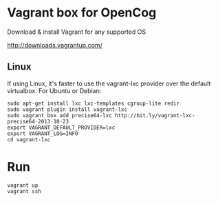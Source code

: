 # Vagrant box for OpenCog

Download & install Vagrant for any supported OS

http://downloads.vagrantup.com/

## Linux

If using Linux, it's faster to use the vagrant-lxc provider over the default virtualbox. For Ubuntu or Debian:

```
sudo apt-get install lxc lxc-templates cgroup-lite redir
sudo vagrant plugin install vagrant-lxc
sudo vagrant box add precise64-lxc http://bit.ly/vagrant-lxc-precise64-2013-10-23
export VAGRANT_DEFAULT_PROVIDER=lxc
export VAGRANT_LOG=INFO
cd vagrant-lxc

```

# Run

```
vagrant up
vagrant ssh
```
